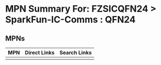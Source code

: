 



# MPN Summary For: FZSICQFN24 > SparkFun-IC-Comms : QFN24

## MPNs
  

|MPN|Direct Links|Search Links|
| :--- | :--- | :--- |
||||
